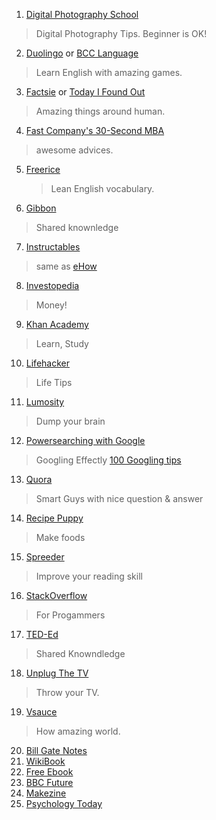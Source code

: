 1. [Digital Photography School](http://digital-photography-school.com/tips/)

  > Digital Photography Tips. Beginner is OK!
2. [Duolingo](https://www.duolingo.com/) or [BCC Language](http://www.bbc.co.uk/languages/)
  
  > Learn English with amazing games.
3. [Factsie](http://factsie.com/) or [Today I Found Out](http://www.todayifoundout.com/)

  > Amazing things around human.
  
4. [Fast Company's 30-Second MBA](http://www.fastcompany.com/section/30-second-mba)

  > awesome advices.
  
5. [Freerice](http://freerice.com/#/english-vocabulary/1386)

   > Lean English vocabulary.
   
6. [Gibbon](https://gibbon.co/)

  > Shared knownledge
  
7. [Instructables](http://www.instructables.com/)

  > same as [eHow](http://www.ehow.com/)
  
8. [Investopedia](http://www.investopedia.com/)

  > Money!
  
9. [Khan Academy](https://www.khanacademy.org/)

  > Learn, Study
10. [Lifehacker](http://lifehacker.com/)

  > Life Tips
11. [Lumosity](http://www.lumosity.com/)

  > Dump your brain
12. [Powersearching with Google](http://www.powersearchingwithgoogle.com/)

  > Googling Effectly
  >  [100 Googling tips ](http://ww1.eternalcode.com/)
13. [Quora](https://www.quora.com/)

  > Smart Guys with nice question & answer
14. [Recipe Puppy](http://www.recipepuppy.com/)

  > Make foods
15. [Spreeder](http://www.spreeder.com/)

  > Improve your reading skill
16. [StackOverflow](http://stackoverflow.com/)

  > For Progammers
17. [TED-Ed](http://ed.ted.com/)

  > Shared Knowndledge
18. [Unplug The TV](http://unplugthetv.com/)

  > Throw your TV.
19. [Vsauce](https://www.youtube.com/user/Vsauce/videos)

  > How amazing world.
  
20. [Bill Gate Notes](https://www.gatesnotes.com)
21. [WikiBook](https://en.wikibooks.org/wiki/Main_Page)
22. [Free Ebook](http://www.free-ebooks.net/)
23. [ BBC Future](http://www.bbc.com/future/)
24. [Makezine](http://makezine.jp/)
25. [Psychology Today](https://www.psychologytoday.com/)
